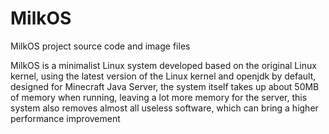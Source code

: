 # MilkOS
MilkOS project source code and image files

MilkOS is a minimalist Linux system developed based on the original Linux kernel, using the latest version of the Linux kernel and openjdk by default, designed for Minecraft Java Server, the system itself takes up about 50MB of memory when running, leaving a lot more memory for the server, this system also removes almost all useless software, which can bring a higher performance improvement
